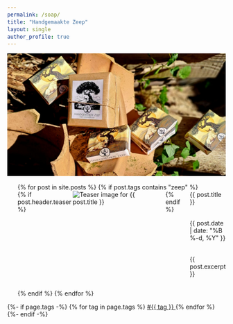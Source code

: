 ```yaml
---
permalink: /soap/
title: "Handgemaakte Zeep"
layout: single
author_profile: true
---
```

![zeep verpakkingen](/assets/images/zeep1.jpg "mooie zeepjes")

<div class="custom-list-container">
<ul style="list-style-type: none;">
    {% for post in site.posts %}
        {% if post.tags contains "zeep" %}
            <li style="margin-bottom: 2em;">
                <a href="{{ post.url }}" style="text-decoration:none;">
                    <div style="display: flex; align-items: flex-start;">
                        {% if post.header.teaser %}
                            <img src="{{ post.header.teaser }}" alt="Teaser image for {{ post.title }}" style="max-width:200px; margin-right:1em; flex-shrink:0;">
                        {% endif %}
                        <div style="display: flex; flex-direction: column; justify-content: space-between; height: 200px; min-height: 120px; flex: 1;">
                            <div class="custom-post-title" style="flex: 0 0 auto;">{{ post.title }}</div>
                            <div id="custom-post-date" style="flex: 0 0 auto;">
                                <i class="fas fa-fw fa-calendar-alt"></i>
                                {{ post.date | date: "%B %-d, %Y" }}
                            </div>
                            <div style="flex: 0 0 auto;">{{ post.excerpt }}</div>
                        </div>
                    </div>
                </a>
            </li>
        {% endif %}
    {% endfor %}
</ul>
</div>

<style>
@media (max-width: 600px) {
  .custom-list-container div[style*="flex-direction: column"] {
    height: 120px !important;
    min-height: 80px !important;
  }
  .custom-list-container img {
    max-width: 100px !important;
  }
}
</style>
{%- if page.tags -%}
        {% for tag in page.tags %}
                <a href="{{site.baseurl}}/archive.html#{{tag | slugize}}">
                        #{{ tag }}
                </a>
        {% endfor %}
{%- endif -%}
